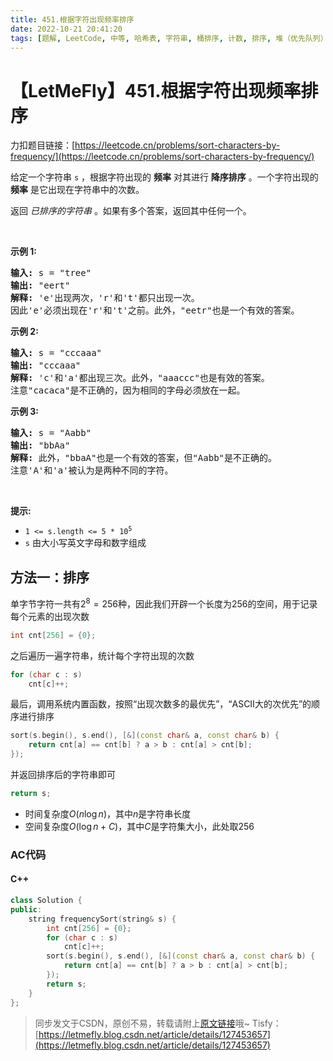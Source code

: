 ```yaml
---
title: 451.根据字符出现频率排序
date: 2022-10-21 20:41:20
tags: [题解, LeetCode, 中等, 哈希表, 字符串, 桶排序, 计数, 排序, 堆（优先队列）, 排序]
---
```


# 【LetMeFly】451.根据字符出现频率排序

力扣题目链接：[https://leetcode.cn/problems/sort-characters-by-frequency/](https://leetcode.cn/problems/sort-characters-by-frequency/)

<p>给定一个字符串 <code>s</code> ，根据字符出现的 <strong>频率</strong> 对其进行 <strong>降序排序</strong> 。一个字符出现的 <strong>频率</strong> 是它出现在字符串中的次数。</p>

<p>返回 <em>已排序的字符串&nbsp;</em>。如果有多个答案，返回其中任何一个。</p>

<p>&nbsp;</p>

<p><strong>示例 1:</strong></p>

<pre>
<strong>输入: </strong>s = "tree"
<strong>输出: </strong>"eert"
<strong>解释: </strong>'e'出现两次，'r'和't'都只出现一次。
因此'e'必须出现在'r'和't'之前。此外，"eetr"也是一个有效的答案。
</pre>

<p><strong>示例 2:</strong></p>

<pre>
<strong>输入: </strong>s = "cccaaa"
<strong>输出: </strong>"cccaaa"
<strong>解释: </strong>'c'和'a'都出现三次。此外，"aaaccc"也是有效的答案。
注意"cacaca"是不正确的，因为相同的字母必须放在一起。
</pre>

<p><strong>示例 3:</strong></p>

<pre>
<strong>输入: </strong>s = "Aabb"
<strong>输出: </strong>"bbAa"
<strong>解释: </strong>此外，"bbaA"也是一个有效的答案，但"Aabb"是不正确的。
注意'A'和'a'被认为是两种不同的字符。
</pre>

<p>&nbsp;</p>

<p><strong>提示:</strong></p>

<ul>
	<li><code>1 &lt;= s.length &lt;= 5 * 10<sup>5</sup></code></li>
	<li><code>s</code>&nbsp;由大小写英文字母和数字组成</li>
</ul>


    
## 方法一：排序

单字节字符一共有$2^8=256$种，因此我们开辟一个长度为$256$的空间，用于记录每个元素的出现次数

```cpp
int cnt[256] = {0};
```

之后遍历一遍字符串，统计每个字符出现的次数

```cpp
for (char c : s)
    cnt[c]++;
```

最后，调用系统内置函数，按照“出现次数多的最优先”，“ASCII大的次优先”的顺序进行排序

```cpp
sort(s.begin(), s.end(), [&](const char& a, const char& b) {
    return cnt[a] == cnt[b] ? a > b : cnt[a] > cnt[b];
});
```

并返回排序后的字符串即可

```cpp
return s;
```

+ 时间复杂度$O(n\log n)$，其中$n$是字符串长度
+ 空间复杂度$O(\log n + C)$，其中$C$是字符集大小，此处取$256$

### AC代码

#### C++

```cpp
class Solution {
public:
    string frequencySort(string& s) {
        int cnt[256] = {0};
        for (char c : s)
            cnt[c]++;
        sort(s.begin(), s.end(), [&](const char& a, const char& b) {
            return cnt[a] == cnt[b] ? a > b : cnt[a] > cnt[b];
        });
        return s;
    }
};
```

> 同步发文于CSDN，原创不易，转载请附上[原文链接](https://leetcode.letmefly.xyz/2022/10/21/LeetCode%200451.%E6%A0%B9%E6%8D%AE%E5%AD%97%E7%AC%A6%E5%87%BA%E7%8E%B0%E9%A2%91%E7%8E%87%E6%8E%92%E5%BA%8F/)哦~
> Tisfy：[https://letmefly.blog.csdn.net/article/details/127453657](https://letmefly.blog.csdn.net/article/details/127453657)
